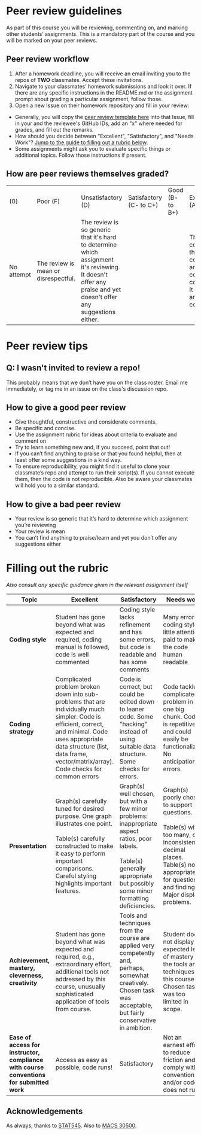 # Peer review guidelines

As part of this course you will be reviewing, commenting on, and marking other students’ assignments. This is a mandatory part of the course and you will be marked on your peer reviews.

## Peer review workflow

1. After a homework deadline, you will receive an email inviting you to the repos of **TWO** classmates. Accept these invitations.
2. Navigate to your classmates’ homework submissions and look it over. If there are any specific instructions in the README.md or the assignment prompt about grading a particular assignment, follow those.
3. Open a new Issue on their homework repository and fill in your review:

- Generally, you will copy the [peer review template here](https://raw.githubusercontent.com/LeDataSciFi/LeDataSciFi.github.io/master/assignments/peerreview_template.md) into that Issue, fill in your and the reviewee's GitHub IDs, add an "x" where needed for grades, and fill out the remarks. 
- How should you decide between "Excellent", "Satisfactory", and "Needs Work"? [Jump to the guide to filling out a rubric below](#assigning-grades).
- Some assignments might ask you to evaluate specific things or additional topics. Follow those instructions if present.

## How are peer reviews themselves graded?

<table >
  <tr>
    <td> (0) </td>    
    <td> Poor (F) </td>
    <td> Unsatisfactory (D) 	 </td>
    <td> Satisfactory (C- to C+)  </td>
    <td> Good (B- to B+) </td>
    <td> Excellent (A- to A+)  </td>    
  </tr>
  <tr>
    <td> No attempt </td>    
    <td> The review is mean or disrespectful. </td>
    <td> The review is so generic that it's hard to determine which assignment it's reviewing. It doesn't offer any praise and yet doesn't offer any suggestions either. </td>
    <td>  </td>
    <td>  </td>
    <td> The review contains thoughtful, constructive and considerate comments. It is specific and concise. </td>    
  </tr>  
</table>

# Peer review tips

## **Q:** I wasn't invited to review a repo!

This probably means that we don’t have you on the class roster. Email me immediately, or tag me in an issue on the class's discussion repo.

## How to give a good peer review

- Give thoughtful, constructive and considerate comments.
- Be specific and concise.
- Use the assignment rubric for ideas about criteria to evaluate and comment on 
- Try to learn something new and, if you succeed, point that out!
- If you can’t find anything to praise or that you found helpful, then at least offer some suggestions in a kind way.
- To ensure reproducibility, you might find it useful to clone your classmate’s repo and attempt to run their script(s). If you cannot execute them, then the code is not reproducible. Also be aware your classmates will hold you to a similar standard.

## How to give a bad peer review 

- Your review is so generic that it’s hard to determine which assignment you’re reviewing
- Your review is mean
- You can’t find anything to praise/learn and yet you don’t offer any suggestions either

# Filling out the rubric

*Also consult any specific guidance given in the relevant assignment itself*

| Topic| Excellent  | Satisfactory | Needs work |
|-----------| ---------------------- |--------------------------| ----------------------|
|**Coding style**| Student has gone beyond what was expected and required, coding manual is followed, code is well commented | Coding style lacks refinement and has some errors, but code is readable and has some comments | Many errors in coding style, little attention paid to making the code human readable|
|**Coding strategy**| Complicated problem broken down into sub-problems that are individually much simpler. Code is efficient, correct, and minimal. Code uses appropriate data structure (list, data frame, vector/matrix/array). Code checks for common errors  | Code is correct, but could be edited down to leaner code. Some "hacking" instead of using suitable data structure. Some checks for errors. |   Code tackles complicated problem in one big chunk. Code is repetitive and could easily be functionalized. No anticipation of errors. |
|**Presentation** | Graph(s) carefully tuned for desired purpose. One graph illustrates one point. <br><br> Table(s) carefully constructed to make it easy to perform important comparisons. Careful styling highlights important features.| Graph(s) well chosen, but with a few minor problems: inappropriate aspect ratios, poor labels. <br><br> Table(s) generally appropriate but possibly some minor formatting deficiencies. | Graph(s) poorly chosen to support questions. <br><br> Table(s) with too many, or inconsistent, decimal places. Table(s) not appropriate for questions and findings. Major display problems.|
|**Achievement, mastery, cleverness, creativity**|Student has gone beyond what was expected and required, e.g., extraordinary effort, additional tools not addressed by this course, unusually sophisticated application of tools from course.|Tools and techniques from the course are applied very competently and, perhaps, somewhat creatively. Chosen task was acceptable, but fairly conservative in ambition.|Student does not display the expected level of mastery of the tools and techniques in this course. Chosen task was too limited in scope.|
|**Ease of access for instructor, compliance with course conventions for submitted work** |Access as easy as possible, code runs! | Satisfactory | Not an earnest effort to reduce friction and comply with conventions  and/or code does not run|

## Acknowledgements

As always, thanks to [STAT545](https://stat545.stat.ubc.ca). Also to [MACS 30500](https://cfss.uchicago.edu/).

